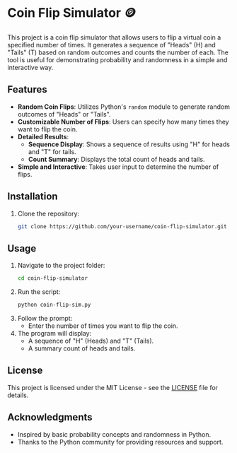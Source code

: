 
# Coin Flip Simulator 🪙

This project is a coin flip simulator that allows users to flip a virtual coin a specified number of times. It generates a sequence of "Heads" (H) and "Tails" (T) based on random outcomes and counts the number of each. The tool is useful for demonstrating probability and randomness in a simple and interactive way.

## Features

- **Random Coin Flips**: Utilizes Python's `random` module to generate random outcomes of "Heads" or "Tails".
- **Customizable Number of Flips**: Users can specify how many times they want to flip the coin.
- **Detailed Results**:
  - **Sequence Display**: Shows a sequence of results using "H" for heads and "T" for tails.
  - **Count Summary**: Displays the total count of heads and tails.
- **Simple and Interactive**: Takes user input to determine the number of flips.

## Installation

1. Clone the repository:
    ```bash
    git clone https://github.com/your-username/coin-flip-simulator.git
    ```

## Usage

1. Navigate to the project folder:
    ```bash
    cd coin-flip-simulator
    ```
2. Run the script:
    ```bash
    python coin-flip-sim.py
    ```
3. Follow the prompt:
   - Enter the number of times you want to flip the coin.
4. The program will display:
   - A sequence of "H" (Heads) and "T" (Tails).
   - A summary count of heads and tails.

## License

This project is licensed under the MIT License - see the [LICENSE](LICENSE) file for details.

## Acknowledgments

- Inspired by basic probability concepts and randomness in Python.
- Thanks to the Python community for providing resources and support.
